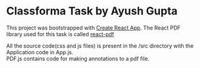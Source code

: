 # Classforma Task by Ayush Gupta


This project was bootstrapped with [Create React App](https://github.com/facebook/create-react-app). 
The React PDF library used for this task is called [react-pdf](https://www.npmjs.com/package/react-pdf)

All the source code(css and js files) is present in the /src directory with the Application code in App.js.\
PDF.js contains code for making annotations to a pdf file. 

